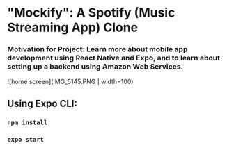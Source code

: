 # "Mockify": A Spotify (Music Streaming App) Clone 
### Motivation for Project: Learn more about mobile app development using React Native and Expo, and to learn about setting up a backend using Amazon Web Services.


![home screen](IMG_5145.PNG | width=100)
## Using Expo CLI:
### `npm install`
### `expo start`

